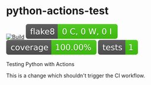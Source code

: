 # python-actions-test
[![Build](https://github.com/marcegeek/python-actions-test/actions/workflows/ci.yml/badge.svg)](https://github.com/marcegeek/python-actions-test/actions/workflows/ci.yml)
[![Flake8](reports/flake8/badge.svg)](reports/flake8/index.html)
[![Coverage](reports/coverage/badge.svg)](reports/coverage/index.html)
[![Tests](reports/tests/badge.svg)](reports/tests/pytest.html)

Testing Python with Actions

This is a change which shouldn't trigger the CI workflow.
